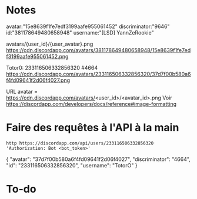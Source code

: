 Notes
=====

avatar:"15e8639f1fe7edf3199aafe955061452"
discriminator:"9646"
id:"381178649480658948"
username:"[LSD] YannZeRookie"

avatars/{user_id}/{user_avatar}.png
https://cdn.discordapp.com/avatars/381178649480658948/15e8639f1fe7edf3199aafe955061452.png

Totor0: 233116506332856320
#4664
https://cdn.discordapp.com/avatars/233116506332856320/37d7f00b580a6f4fd09641f2d06f4027.png

URL avatar = https://cdn.discordapp.com/avatars/<user_id>/<avatar_id>.png
Voir https://discordapp.com/developers/docs/reference#image-formatting

Faire des requêtes à l'API à la main
====================================

```
http https://discordapp.com/api/users/233116506332856320 'Authorization: Bot <bot_token>'
```

{
    "avatar": "37d7f00b580a6f4fd09641f2d06f4027",
    "discriminator": "4664",
    "id": "233116506332856320",
    "username": "TotorO"
}

To-do
=====


